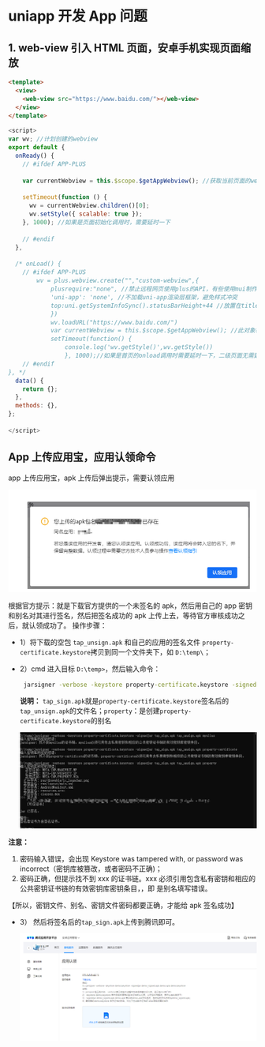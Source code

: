 # uniapp 开发 App 问题

## 1. web-view 引入 HTML 页面，安卓手机实现页面缩放

```html
<template>
  <view>
    <web-view src="https://www.baidu.com/"></web-view>
  </view>
</template>
```

```js
<script>
var wv; //计划创建的webview
export default {
  onReady() {
    // #ifdef APP-PLUS

    var currentWebview = this.$scope.$getAppWebview(); //获取当前页面的webview对象

    setTimeout(function () {
      wv = currentWebview.children()[0];
      wv.setStyle({ scalable: true });
    }, 1000); //如果是页面初始化调用时，需要延时一下

    // #endif
  },

  /* onLoad() {
    // #ifdef APP-PLUS
        wv = plus.webview.create("","custom-webview",{
            plusrequire:"none", //禁止远程网页使用plus的API，有些使用mui制作的网页可能会监听plus.key，造成关闭页面混乱，可以通过这种方式禁止
            'uni-app': 'none', //不加载uni-app渲染层框架，避免样式冲突
            top:uni.getSystemInfoSync().statusBarHeight+44 //放置在titleNView下方。如果还想在webview上方加个地址栏的什么的，可以继续降低TOP值
            })
            wv.loadURL("https://www.baidu.com/")
            var currentWebview = this.$scope.$getAppWebview(); //此对象相当于html5plus里的plus.webview.currentWebview()。在uni-app里vue页面直接使用plus.webview.currentWebview()无效currentWebview.append(wv);//一定要append到当前的页面里！！！才能跟随当前页面一起做动画，一起关闭
            setTimeout(function() {
                console.log('wv.getStyle()',wv.getStyle())
                }, 1000);//如果是首页的onload调用时需要延时一下，二级页面无需延时，可直接获取
    // #endif
}, */
  data() {
    return {};
  },
  methods: {},
};

</script>
```

## App 上传应用宝，应用认领命令

app 上传应用宝，apk 上传后弹出提示，需要认领应用

<img src="../abilityImg/应用认领.png">

根据官方提示：就是下载官方提供的一个未签名的 apk，然后用自己的 app 密钥和别名对其进行签名，然后把签名成功的 apk 上传上去，等待官方审核成功之后，就认领成功了。
操作步骤：

- 1）将下载的空包 `tap_unsign.apk` 和自己的应用的签名文件 `property-certificate.keystore`拷贝到同一个文件夹下，如 `D:\temp\`；
- 2）cmd 进入目标 `D:\temp>`，然后输入命令：

  ```cmd
   jarsigner -verbose -keystore property-certificate.keystore -signedjar tap_sign.apk tap_unsign.apk property
  ```

  **说明：** `tap_sign.apk`就是`property-certificate.keystore`签名后的`tap_unsign.apk`的文件名；`property`：是创建`property-certificate.keystore`的别名

  <img src="../abilityImg/生成签名.png">

**注意：**

1. 密码输入错误，会出现 Keystore was tampered with, or password was incorrect（密钥库被篡改，或者密码不正确)；
2. 密码正确，但提示找不到 xxx 的证书链。xxx 必须引用包含私有密钥和相应的公共密钥证书链的有效密钥库密钥条目，，即 是别名填写错误。

【所以，密钥文件、别名、密钥文件密码都要正确，才能给 apk 签名成功】

- 3） 然后将签名后的`tap_sign.apk`上传到腾讯即可。

  <img src="../abilityImg/上传apk.png">

